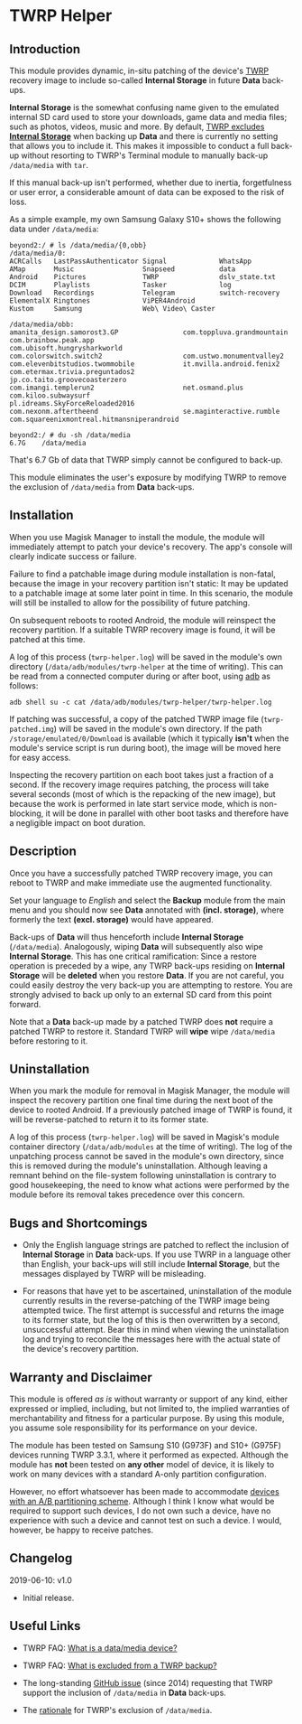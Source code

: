 # **TWRP Helper**

## Introduction

This module provides dynamic, in-situ patching of the device's
[TWRP](https://twrp.me/) recovery image to include so-called **Internal
Storage** in future **Data** back-ups.

**Internal Storage** is the somewhat confusing name given to the emulated
internal SD card used to store your downloads, game data and media files;
such as photos, videos, music and more. By default, [TWRP excludes **Internal
Storage**](https://twrp.me/faq/backupexclusions.html) when backing up **Data**
and there is currently no setting that allows you to include it. This makes it
impossible to conduct a full back-up without resorting to TWRP's Terminal
module to manually back-up `/data/media` with `tar`.

If this manual back-up isn't performed, whether due to inertia, forgetfulness
or user error, a considerable amount of data can be exposed to the risk of
loss.

As a simple example, my own Samsung Galaxy S10+ shows the following data under
`/data/media`:

```
beyond2:/ # ls /data/media/{0,obb}
/data/media/0:
ACRCalls   LastPassAuthenticator Signal             WhatsApp
AMap       Music                 Snapseed           data
Android    Pictures              TWRP               dslv_state.txt
DCIM       Playlists             Tasker             log
Download   Recordings            Telegram           switch-recovery
ElementalX Ringtones             ViPER4Android
Kustom     Samsung               Web\ Video\ Caster

/data/media/obb:
amanita_design.samorost3.GP                com.toppluva.grandmountain
com.brainbow.peak.app                      com.ubisoft.hungrysharkworld
com.colorswitch.switch2                    com.ustwo.monumentvalley2
com.elevenbitstudios.twommobile            it.mvilla.android.fenix2
com.etermax.trivia.preguntados2            jp.co.taito.groovecoasterzero
com.imangi.templerun2                      net.osmand.plus
com.kiloo.subwaysurf                       pl.idreams.SkyForceReloaded2016
com.nexonm.aftertheend                     se.maginteractive.rumble
com.squareenixmontreal.hitmansniperandroid

beyond2:/ # du -sh /data/media
6.7G	/data/media
```

That's 6.7 Gb of data that TWRP simply cannot be configured to back-up.

This module eliminates the user's exposure by modifying TWRP to remove the
exclusion of `/data/media` from **Data** back-ups.

## Installation

When you use Magisk Manager to install the module, the module will
immediately attempt to patch your device's recovery. The app's console will
clearly indicate success or failure.

Failure to find a patchable image during module installation is non-fatal,
because the image in your recovery partition isn't static: It may be updated
to a patchable image at some later point in time. In this scenario, the module
will still be installed to allow for the possibility of future patching.

On subsequent reboots to rooted Android, the module will reinspect the
recovery partition. If a suitable TWRP recovery image is found, it will be
patched at this time.

A log of this process (`twrp-helper.log`) will be saved in the module's own
directory (`/data/adb/modules/twrp-helper` at the time of writing). This can
be read from a connected computer during or after boot, using
[adb](https://www.xda-developers.com/install-adb-windows-macos-linux/) as
follows:

`adb shell su -c cat /data/adb/modules/twrp-helper/twrp-helper.log`

If patching was successful, a copy of the patched TWRP image file
(`twrp-patched.img`) will be saved in the module's own directory. If the path
`/storage/emulated/0/Download` is available (which it typically **isn't** when
the module's service script is run during boot), the image will be moved here
for easy access.

Inspecting the recovery partition on each boot takes just a fraction of a
second. If the recovery image requires patching, the process will take several
seconds (most of which is the repacking of the new image), but because the
work is performed in late start service mode, which is non-blocking, it will
be done in parallel with other boot tasks and therefore have a negligible
impact on boot duration.

## Description

Once you have a successfully patched TWRP recovery image, you can reboot to
TWRP and make immediate use the augmented functionality.

Set your language to _English_ and select the **Backup** module from the main
menu and you should now see **Data** annotated with **(incl. storage)**, where
formerly the text **(excl. storage)** would have appeared.

Back-ups of **Data** will thus henceforth include **Internal Storage**
(`/data/media`). Analogously, wiping **Data** will subsequently also wipe
**Internal Storage**. This has one critical ramification: Since a restore
operation is preceded by a wipe, any TWRP back-ups residing on **Internal
Storage** will be **deleted** when you restore **Data**. If you are not
careful, you could easily destroy the very back-up you are attempting to
restore. You are strongly advised to back up only to an external SD card from
this point forward.

Note that a **Data** back-up made by a patched TWRP does **not** require a
patched TWRP to restore it. Standard TWRP will **wipe** wipe `/data/media`
before restoring to it.

## Uninstallation

When you mark the module for removal in Magisk Manager, the module will
inspect the recovery partition one final time during the next boot of the
device to rooted Android. If a previously patched image of TWRP is found, it
will be reverse-patched to return it to its former state.

A log of this process (`twrp-helper.log`) will be saved in Magisk's module
container directory (`/data/adb/modules` at the time of writing). The log of
the unpatching process cannot be saved in the module's own directory, since
this is removed during the module's uninstallation. Although leaving a remnant
behind on the file-system following uninstallation is contrary to good
housekeeping, the need to know what actions were performed by the module
before its removal takes precedence over this concern.

## Bugs and Shortcomings

* Only the English language strings are patched to reflect the inclusion of
  **Internal Storage** in **Data** back-ups. If you use TWRP in a language
  other than English, your back-ups will still include **Internal Storage**,
  but the messages displayed by TWRP will be misleading.

* For reasons that have yet to be ascertained, uninstallation of the module
  currently results in the reverse-patching of the TWRP image being attempted
  twice. The first attempt is successful and returns the image to its former
  state, but the log of this is then overwritten by a second, unsuccessful
  attempt. Bear this in mind when viewing the uninstallation log and trying to
  reconcile the messages here with the actual state of the device's recovery
  partition.

## Warranty and Disclaimer

This module is offered *as is* without warranty or support of any kind, either
expressed or implied, including, but not limited to, the implied warranties of
merchantability and fitness for a particular purpose. By using this module,
you assume sole responsibility for its performance on your device.

The module has been tested on Samsung S10 (G973F) and S10+ (G975F) devices
running TWRP 3.3.1, where it performed as expected. Although the module has
**not** been tested on **any other** model of device, it is likely to work on
many devices with a standard A-only partition configuration.

However, no effort whatsoever has been made to accommodate [devices with an
A/B partitioning
scheme](https://www.xda-developers.com/how-a-b-partitions-and-seamless-updates-affect-custom-development-on-xda/).
Although I think I know what would be required to support such devices, I do
not own such a device, have no experience with such a device and cannot test
on such a device. I would, however, be happy to receive patches.

## Changelog

2019-06-10: v1.0

- Initial release.

## Useful Links

* TWRP FAQ: [What is a data/media device?](https://twrp.me/faq/datamedia.html)

* TWRP FAQ: [What is excluded from a TWRP
  backup?](https://twrp.me/faq/backupexclusions.html)

* The long-standing [GitHub
  issue](https://github.com/TeamWin/Team-Win-Recovery-Project/issues/276)
  (since 2014) requesting that TWRP support the inclusion of `/data/media` in
  **Data** back-ups.

* The
  [rationale](https://github.com/TeamWin/Team-Win-Recovery-Project/issues/276#issuecomment-239172861)
  for TWRP's exclusion of `/data/media`.
